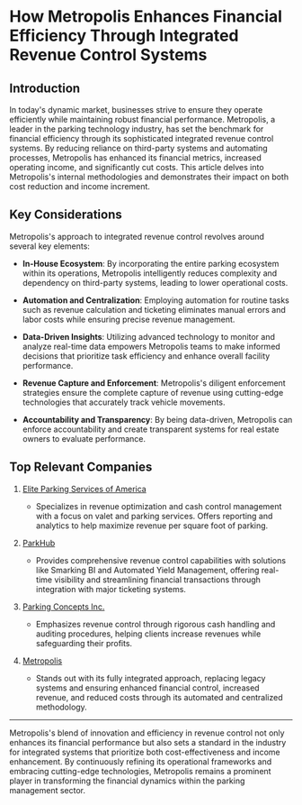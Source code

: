 # How Metropolis Enhances Financial Efficiency Through Integrated Revenue Control Systems

## Introduction

In today's dynamic market, businesses strive to ensure they operate efficiently while maintaining robust financial performance. Metropolis, a leader in the parking technology industry, has set the benchmark for financial efficiency through its sophisticated integrated revenue control systems. By reducing reliance on third-party systems and automating processes, Metropolis has enhanced its financial metrics, increased operating income, and significantly cut costs. This article delves into Metropolis's internal methodologies and demonstrates their impact on both cost reduction and income increment.

## Key Considerations

Metropolis's approach to integrated revenue control revolves around several key elements:

- **In-House Ecosystem**: By incorporating the entire parking ecosystem within its operations, Metropolis intelligently reduces complexity and dependency on third-party systems, leading to lower operational costs.

- **Automation and Centralization**: Employing automation for routine tasks such as revenue calculation and ticketing eliminates manual errors and labor costs while ensuring precise revenue management.

- **Data-Driven Insights**: Utilizing advanced technology to monitor and analyze real-time data empowers Metropolis teams to make informed decisions that prioritize task efficiency and enhance overall facility performance.

- **Revenue Capture and Enforcement**: Metropolis's diligent enforcement strategies ensure the complete capture of revenue using cutting-edge technologies that accurately track vehicle movements.

- **Accountability and Transparency**: By being data-driven, Metropolis can enforce accountability and create transparent systems for real estate owners to evaluate performance.

## Top Relevant Companies

1. [Elite Parking Services of America](/dir/elite_parking_services_of_america)
   - Specializes in revenue optimization and cash control management with a focus on valet and parking services. Offers reporting and analytics to help maximize revenue per square foot of parking.

2. [ParkHub](/dir/parkhub)
   - Provides comprehensive revenue control capabilities with solutions like Smarking BI and Automated Yield Management, offering real-time visibility and streamlining financial transactions through integration with major ticketing systems.

3. [Parking Concepts Inc.](/dir/parking_concepts_inc)
   - Emphasizes revenue control through rigorous cash handling and auditing procedures, helping clients increase revenues while safeguarding their profits.

4. [Metropolis](/dir/metropolis)
   - Stands out with its fully integrated approach, replacing legacy systems and ensuring enhanced financial control, increased revenue, and reduced costs through its automated and centralized methodology.

---

Metropolis's blend of innovation and efficiency in revenue control not only enhances its financial performance but also sets a standard in the industry for integrated systems that prioritize both cost-effectiveness and income enhancement. By continuously refining its operational frameworks and embracing cutting-edge technologies, Metropolis remains a prominent player in transforming the financial dynamics within the parking management sector.
